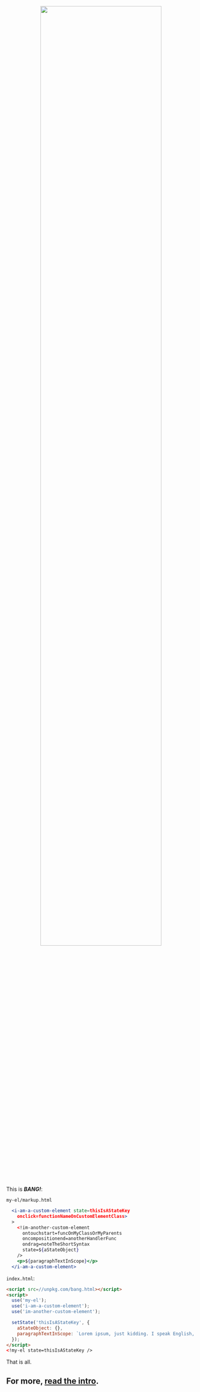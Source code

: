 <p align=center>
  <img width=80% 
    src=https://github.com/i5ik/bang/raw/main/.github/BANG!%20logo%20tomato-whitesmoke%20(1).png
    src=https://github.com/i5ik/bang/raw/main/.github/BANG!%20logo%20mediumseagreen-mincream.png
  >
</p>

This is ***BANG!***:

`my-el/markup.html`
```jsx
  <i-am-a-custom-element state=thisIsAStateKey
    onclick=functionNameOnCustomElementClass>
  >
    <!im-another-custom-element
      ontouchstart=funcOnMyClassOrMyParents
      oncompositionend=anotherHandlerFunc
      ondrag=noteTheShortSyntax
      state=${aStateObject}
    />
    <p>${paragraphTextInScope}</p>
  </i-am-a-custom-element>
```

`index.html`:
```html
<script src=//unpkg.com/bang.html></script>
<script>
  use('my-el');
  use('i-am-a-custom-element');
  use('im-another-custom-element');

  setState('thisIsAStateKey', {
    aStateObject: {},
    paragraphTextInScope: `Lorem ipsum, just kidding. I speak English, not Latin. Har har har.`
  });
</script>
<!my-el state=thisIsAStateKey />
```

That is all. 

For more, [read the intro](INTRO.md).
------------------------------------------------------------------


